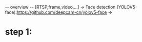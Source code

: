 -- overview --
    [RTSP,frame,video,...] 
    -> Face detection (YOLOV5-face):https://github.com/deepcam-cn/yolov5-face
    -> 
# step 1: 